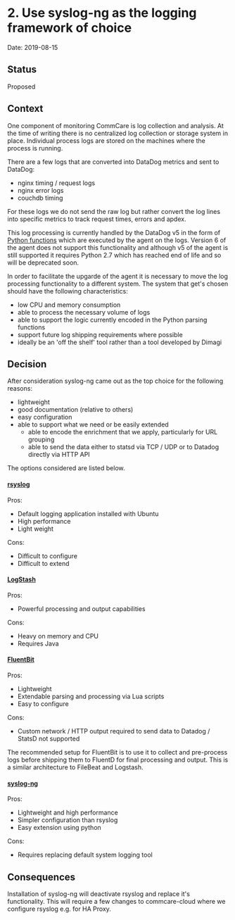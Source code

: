 # 2. Use syslog-ng as the logging framework of choice

Date: 2019-08-15

## Status

Proposed

## Context

One component of monitoring CommCare is log collection and analysis. At the time of writing
there is no centralized log collection or storage system in place. Individual process logs are
stored on the machines where the process is running.

There are a few logs that are converted into DataDog metrics and sent to DataDog:

* nginx timing / request logs
* nginx error logs
* couchdb timing

For these logs we do not send the raw log but rather convert the log lines into specific metrics
to track request times, errors and apdex.

This log processing is currently handled by the DataDog v5 in the form of
[Python functions](https://github.com/dimagi/datadog-parsers) which are
executed by the agent on the logs. Version 6 of the agent does not support this functionality and
although v5 of the agent is still supported it requires Python 2.7 which has reached end of life and so
will be deprecated soon.

In order to facilitate the upgarde of the agent it is necessary to move the log processing
functionality to a different system. The system that get's chosen should have the following characteristics:

* low CPU and memory consumption
* able to process the necessary volume of logs
* able to support the logic currently encoded in the Python parsing functions
* support future log shipping requirements where possible
* ideally be an 'off the shelf' tool rather than a tool developed by Dimagi

## Decision

After consideration syslog-ng came out as the top choice for the following reasons:

* lightweight
* good documentation (relative to others)
* easy configuration
* able to support what we need or be easily extended
  * able to encode the enrichment that we apply, particularly for URL grouping
  * able to send the data either to statsd via TCP / UDP
    or to Datadog directly via HTTP API

The options considered are listed below.

#### [rsyslog](https://www.rsyslog.com/)

Pros:
* Default logging application installed with Ubuntu
* High performance
* Light weight

Cons:
* Difficult to configure
* Difficult to extend

#### [LogStash](https://www.elastic.co/products/logstash)

Pros:
* Powerful processing and output capabilities

Cons:
* Heavy on memory and CPU
* Requires Java

#### [FluentBit](http://fluentbit.org/)

Pros:
* Lightweight
* Extendable parsing and processing via Lua scripts
* Easy to configure

Cons:
* Custom network / HTTP output required to send data to Datadog / StatsD not supported

The recommended setup for FluentBit is to use it to collect and pre-process logs before
shipping them to FluentD for final processing and output. This is a similar architecture to
FileBeat and Logstash.

#### [syslog-ng](https://www.syslog-ng.com/)

Pros:
* Lightweight and high performance
* Simpler configuration than rsyslog
* Easy extension using python

Cons:
* Requires replacing default system logging tool


## Consequences

Installation of syslog-ng will deactivate rsyslog and replace it's functionality. This will require
a few changes to commcare-cloud where we configure rsyslog e.g. for HA Proxy.
